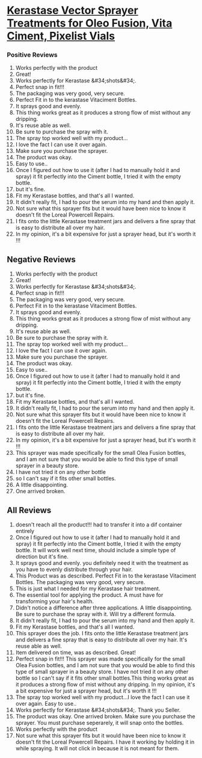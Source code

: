 # [Kerastase Vector Sprayer Treatments for Oleo Fusion, Vita Ciment, Pixelist Vials](https://products.checkmycream.com/products/Kerastase-Vector-Sprayer-Treatments-for-Oleo-Fusion-Vita-Ciment-Pixelist-Vials.html)

### Positive Reviews

<ol>
      <li>Works perfectly with the product</li>
      <li>Great!</li>
      <li>Works perfectly for Kerastase &amp;#34;shots&amp;#34;.</li>
      <li>Perfect snap in fit!!!</li>
      <li>The packaging was very good, very secure.</li>
      <li>Perfect Fit in to the kerastase Vitaciment Bottles.</li>
      <li>It sprays good and evenly.</li>
      <li>This thing works great as it produces a strong flow of mist without any dripping.</li>
      <li>It&#x27;s reuse able as well.</li>
      <li>Be sure to purchase the spray with it.</li>
      <li>The spray top worked well with my product...</li>
      <li>I love the fact I can use it over again.</li>
      <li>Make sure you purchase the sprayer.</li>
      <li>The product was okay.</li>
      <li>Easy to use..</li>
      <li>Once I figured out how to use it (after I had to manually hold it and spray) it fit perfectly into the Ciment bottle, I tried it with the empty bottle.  </li>
      <li>but it&#x27;s fine.</li>
      <li>Fit my Kerastase bottles, and that&#x27;s all I wanted.</li>
      <li>It didn&#x27;t really fit, I had to pour the serum into my hand and then apply it.</li>
      <li>Not sure what this sprayer fits but it would have been nice to know it doesn&#x27;t fit the Loreal Powercell Repairs.  </li>
      <li>I fits onto the little Kerastase treatment jars and delivers a fine spray that is easy to distribute all over my hair.</li>
      <li>In my opinion, it&#x27;s a bit expensive for just a sprayer head, but it&#x27;s worth it !!!</li>
</ol>


<h2>Negative Reviews</h2>
<ol>
<li> Works perfectly with the product</li>
<li> Great!</li>
<li> Works perfectly for Kerastase &amp;#34;shots&amp;#34;.</li>
<li> Perfect snap in fit!!!</li>
<li> The packaging was very good, very secure.</li>
<li> Perfect Fit in to the kerastase Vitaciment Bottles.</li>
<li> It sprays good and evenly.</li>
<li> This thing works great as it produces a strong flow of mist without any dripping.</li>
<li> It&#x27;s reuse able as well.</li>
<li> Be sure to purchase the spray with it.</li>
<li> The spray top worked well with my product...</li>
<li> I love the fact I can use it over again.</li>
<li> Make sure you purchase the sprayer.</li>
<li> The product was okay.</li>
<li> Easy to use..</li>
<li> Once I figured out how to use it (after I had to manually hold it and spray) it fit perfectly into the Ciment bottle, I tried it with the empty bottle.  </li>
<li> but it&#x27;s fine.</li>
<li> Fit my Kerastase bottles, and that&#x27;s all I wanted.</li>
<li> It didn&#x27;t really fit, I had to pour the serum into my hand and then apply it.</li>
<li> Not sure what this sprayer fits but it would have been nice to know it doesn&#x27;t fit the Loreal Powercell Repairs.  </li>
<li> I fits onto the little Kerastase treatment jars and delivers a fine spray that is easy to distribute all over my hair.</li>
<li> In my opinion, it&#x27;s a bit expensive for just a sprayer head, but it&#x27;s worth it !!!</li>
<li> This sprayer was made specifically for the small Olea Fusion bottles, and I am not sure that you would be able to find this type of small sprayer in a beauty store.</li>
<li> I have not tried it on any other bottle</li>
<li> so I can&#x27;t say if it fits other small bottles.</li>
<li> A little disappointing.</li>
<li> One arrived broken.</li>
</ol>

<h2>All Reviews</h2>

<ol>
    <li> doesn&#x27;t reach all the product!!! had to transfer it into a dif container entirely</li>
    <li> Once I figured out how to use it (after I had to manually hold it and spray) it fit perfectly into the Ciment bottle, I tried it with the empty bottle.  It will work well next time, should include a simple type of direction but it&#x27;s fine.</li>
    <li> It sprays good and evenly. you definitely need it with the treatment as you have to evenly distribute through your hair.</li>
    <li> This Product was as described. Perfect Fit in to the kerastase Vitaciment Bottles. The packaging was very good, very secure.</li>
    <li> This is just what I needed for my Kerastase hair treatment.</li>
    <li> The essential tool for applying the product. A must have for transforming your hair&#x27;s health.</li>
    <li> Didn&#x27;t notice a difference after three applications. A little disappointing. Be sure to purchase the spray with it. Will try a different formula.</li>
    <li> It didn&#x27;t really fit, I had to pour the serum into my hand and then apply it.</li>
    <li> Fit my Kerastase bottles, and that&#x27;s all I wanted.</li>
    <li> This sprayer does the job. I fits onto the little Kerastase treatment jars and delivers a fine spray that is easy to distribute all over my hair. It&#x27;s reuse able as well.</li>
    <li> Item delivered on time, was as described. Great!</li>
    <li> Perfect snap in fit!!! This sprayer was made specifically for the small Olea Fusion bottles, and I am not sure that you would be able to find this type of small sprayer in a beauty store. I have not tried it on any other bottle so I can&#x27;t say if it fits other small bottles.This thing works great as it produces a strong flow of mist without any dripping. In my opinion, it&#x27;s a bit expensive for just a sprayer head, but it&#x27;s worth it !!!</li>
    <li> The spray top worked well with my product...I love the fact I can use it over again. Easy to use..</li>
    <li> Works perfectly for Kerastase &amp;#34;shots&amp;#34;. Thank you Seller.</li>
    <li> The product was okay. One arrived broken. Make sure you purchase the sprayer. You must purchase seperarely, it will snap onto the bottles.</li>
    <li> Works perfectly with the product</li>
    <li> Not sure what this sprayer fits but it would have been nice to know it doesn&#x27;t fit the Loreal Powercell Repairs.  I have it working by holding it in while spraying.  It will not click in because it is not meant for them.</li>
</ol>




